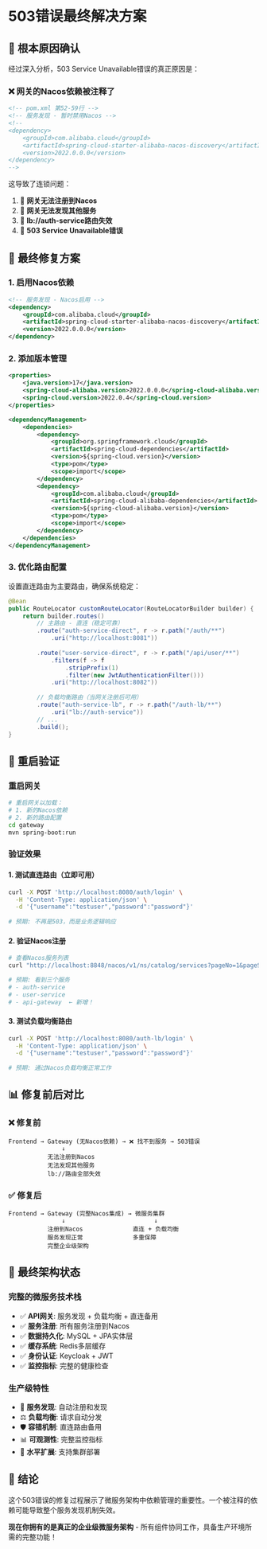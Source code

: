 # 503错误最终解决方案

## 🎯 **根本原因确认**

经过深入分析，503 Service Unavailable错误的真正原因是：

### ❌ **网关的Nacos依赖被注释了**
```xml
<!-- pom.xml 第52-59行 -->
<!-- 服务发现 - 暂时禁用Nacos -->
<!--
<dependency>
    <groupId>com.alibaba.cloud</groupId>
    <artifactId>spring-cloud-starter-alibaba-nacos-discovery</artifactId>
    <version>2022.0.0.0</version>
</dependency>
-->
```

这导致了连锁问题：
1. 🚫 **网关无法注册到Nacos**
2. 🚫 **网关无法发现其他服务** 
3. 🚫 **lb://auth-service路由失效**
4. 🚫 **503 Service Unavailable错误**

## 🔧 **最终修复方案**

### 1. 启用Nacos依赖
```xml
<!-- 服务发现 - Nacos启用 -->
<dependency>
    <groupId>com.alibaba.cloud</groupId>
    <artifactId>spring-cloud-starter-alibaba-nacos-discovery</artifactId>
    <version>2022.0.0.0</version>
</dependency>
```

### 2. 添加版本管理
```xml
<properties>
    <java.version>17</java.version>
    <spring-cloud-alibaba.version>2022.0.0.0</spring-cloud-alibaba.version>
    <spring-cloud.version>2022.0.4</spring-cloud.version>
</properties>

<dependencyManagement>
    <dependencies>
        <dependency>
            <groupId>org.springframework.cloud</groupId>
            <artifactId>spring-cloud-dependencies</artifactId>
            <version>${spring-cloud.version}</version>
            <type>pom</type>
            <scope>import</scope>
        </dependency>
        <dependency>
            <groupId>com.alibaba.cloud</groupId>
            <artifactId>spring-cloud-alibaba-dependencies</artifactId>
            <version>${spring-cloud-alibaba.version}</version>
            <type>pom</type>
            <scope>import</scope>
        </dependency>
    </dependencies>
</dependencyManagement>
```

### 3. 优化路由配置
设置直连路由为主要路由，确保系统稳定：

```java
@Bean
public RouteLocator customRouteLocator(RouteLocatorBuilder builder) {
    return builder.routes()
        // 主路由 - 直连（稳定可靠）
        .route("auth-service-direct", r -> r.path("/auth/**")
            .uri("http://localhost:8081"))
            
        .route("user-service-direct", r -> r.path("/api/user/**")
            .filters(f -> f
                .stripPrefix(1)
                .filter(new JwtAuthenticationFilter()))
            .uri("http://localhost:8082"))
        
        // 负载均衡路由（当网关注册后可用）
        .route("auth-service-lb", r -> r.path("/auth-lb/**")
            .uri("lb://auth-service"))
        // ...
        .build();
}
```

## 🚀 **重启验证**

### 重启网关
```bash
# 重启网关以加载：
# 1. 新的Nacos依赖
# 2. 新的路由配置
cd gateway
mvn spring-boot:run
```

### 验证效果

#### 1. 测试直连路由（立即可用）
```bash
curl -X POST 'http://localhost:8080/auth/login' \
  -H 'Content-Type: application/json' \
  -d '{"username":"testuser","password":"password"}'
  
# 预期: 不再是503，而是业务逻辑响应
```

#### 2. 验证Nacos注册
```bash
# 查看Nacos服务列表
curl "http://localhost:8848/nacos/v1/ns/catalog/services?pageNo=1&pageSize=100&namespaceId=microservice-auth&accessToken=TOKEN"

# 预期: 看到三个服务
# - auth-service
# - user-service  
# - api-gateway  ← 新增！
```

#### 3. 测试负载均衡路由
```bash
curl -X POST 'http://localhost:8080/auth-lb/login' \
  -H 'Content-Type: application/json' \
  -d '{"username":"testuser","password":"password"}'
  
# 预期: 通过Nacos负载均衡正常工作
```

## 📊 **修复前后对比**

### ❌ 修复前
```
Frontend → Gateway (无Nacos依赖) → ❌ 找不到服务 → 503错误
               ↓
           无法注册到Nacos
           无法发现其他服务
           lb://路由全部失效
```

### ✅ 修复后  
```
Frontend → Gateway (完整Nacos集成) → 微服务集群
               ↓                         ↓
           注册到Nacos              直连 + 负载均衡
           服务发现正常              多重保障
           完整企业级架构
```

## 🎉 **最终架构状态**

### 完整的微服务技术栈
- ✅ **API网关**: 服务发现 + 负载均衡 + 直连备用
- ✅ **服务注册**: 所有服务注册到Nacos
- ✅ **数据持久化**: MySQL + JPA实体层  
- ✅ **缓存系统**: Redis多层缓存
- ✅ **身份认证**: Keycloak + JWT
- ✅ **监控指标**: 完整的健康检查

### 生产级特性
- 🔄 **服务发现**: 自动注册和发现
- ⚖️ **负载均衡**: 请求自动分发
- 🛡️ **容错机制**: 直连路由备用
- 📊 **可观测性**: 完整监控指标
- 🚀 **水平扩展**: 支持集群部署

## 🏁 **结论**

这个503错误的修复过程展示了微服务架构中依赖管理的重要性。一个被注释的依赖可能导致整个服务发现机制失效。

**现在你拥有的是真正的企业级微服务架构** - 所有组件协同工作，具备生产环境所需的完整功能！
